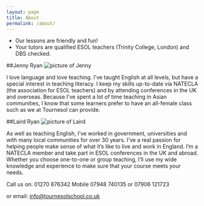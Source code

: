 ```yaml
---
layout: page
title: About
permalink: /about/
---
```

- Our lessons are friendly and fun!
- Your tutors are qualified ESOL teachers
 (Trinity College, London) and DBS checked.

##Jenny Ryan
![picture of Jenny](../images/J2.jpg)

I love language and love teaching.  I’ve taught English at all levels, but have a special interest in teaching literacy.  I keep my skills up-to-date via NATECLA (the association for ESOL teachers) and by attending conferences in the UK and overseas. Because I’ve spent a lot of time teaching in Asian communities, I know that some learners prefer to have an all-female class such as we at Tournesol can provide.

##Laird Ryan
![picture of Laird](../images/Laird2.jpg)

As well as teaching English, I’ve worked in government, universities and with many local communities for over 30 years.  I’ve a real passion for helping people make sense of what it’s like to live and work in England.  I’m a NATECLA member and take part in ESOL conferences in the UK and abroad.  Whether you choose one-to-one or group teaching, I’ll use my wide knowledge and experience to make sure that your course meets your needs. 
 
Call us on: 01270 876342  Mobile 07948 740135 or 07906 121723

or email: [info@tournesolschool.co.uk](mailto:info@tournesolschool.co.uk)

